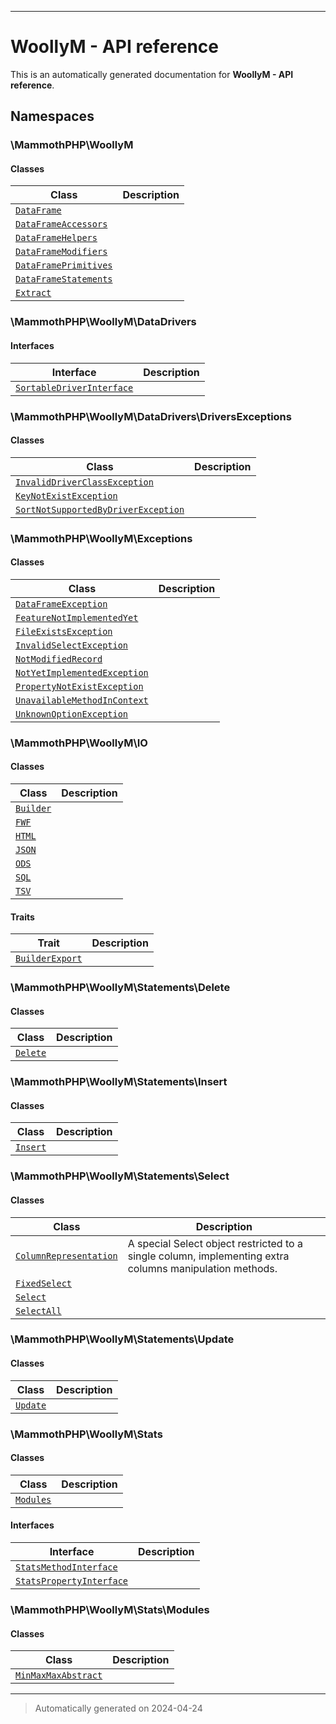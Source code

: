 
***

# WoollyM - API reference



This is an automatically generated documentation for **WoollyM - API reference**.


## Namespaces


### \MammothPHP\WoollyM

#### Classes

| Class | Description |
|-------|-------------|
| [`DataFrame`](./classes/MammothPHP/WoollyM/DataFrame.md) | |
| [`DataFrameAccessors`](./classes/MammothPHP/WoollyM/DataFrameAccessors.md) | |
| [`DataFrameHelpers`](./classes/MammothPHP/WoollyM/DataFrameHelpers.md) | |
| [`DataFrameModifiers`](./classes/MammothPHP/WoollyM/DataFrameModifiers.md) | |
| [`DataFramePrimitives`](./classes/MammothPHP/WoollyM/DataFramePrimitives.md) | |
| [`DataFrameStatements`](./classes/MammothPHP/WoollyM/DataFrameStatements.md) | |
| [`Extract`](./classes/MammothPHP/WoollyM/Extract.md) | |




### \MammothPHP\WoollyM\DataDrivers




#### Interfaces

| Interface | Description |
|-----------|-------------|
| [`SortableDriverInterface`](./classes/MammothPHP/WoollyM/DataDrivers/SortableDriverInterface.md) | |



### \MammothPHP\WoollyM\DataDrivers\DriversExceptions

#### Classes

| Class | Description |
|-------|-------------|
| [`InvalidDriverClassException`](./classes/MammothPHP/WoollyM/DataDrivers/DriversExceptions/InvalidDriverClassException.md) | |
| [`KeyNotExistException`](./classes/MammothPHP/WoollyM/DataDrivers/DriversExceptions/KeyNotExistException.md) | |
| [`SortNotSupportedByDriverException`](./classes/MammothPHP/WoollyM/DataDrivers/DriversExceptions/SortNotSupportedByDriverException.md) | |




### \MammothPHP\WoollyM\Exceptions

#### Classes

| Class | Description |
|-------|-------------|
| [`DataFrameException`](./classes/MammothPHP/WoollyM/Exceptions/DataFrameException.md) | |
| [`FeatureNotImplementedYet`](./classes/MammothPHP/WoollyM/Exceptions/FeatureNotImplementedYet.md) | |
| [`FileExistsException`](./classes/MammothPHP/WoollyM/Exceptions/FileExistsException.md) | |
| [`InvalidSelectException`](./classes/MammothPHP/WoollyM/Exceptions/InvalidSelectException.md) | |
| [`NotModifiedRecord`](./classes/MammothPHP/WoollyM/Exceptions/NotModifiedRecord.md) | |
| [`NotYetImplementedException`](./classes/MammothPHP/WoollyM/Exceptions/NotYetImplementedException.md) | |
| [`PropertyNotExistException`](./classes/MammothPHP/WoollyM/Exceptions/PropertyNotExistException.md) | |
| [`UnavailableMethodInContext`](./classes/MammothPHP/WoollyM/Exceptions/UnavailableMethodInContext.md) | |
| [`UnknownOptionException`](./classes/MammothPHP/WoollyM/Exceptions/UnknownOptionException.md) | |




### \MammothPHP\WoollyM\IO

#### Classes

| Class | Description |
|-------|-------------|
| [`Builder`](./classes/MammothPHP/WoollyM/IO/Builder.md) | |
| [`FWF`](./classes/MammothPHP/WoollyM/IO/FWF.md) | |
| [`HTML`](./classes/MammothPHP/WoollyM/IO/HTML.md) | |
| [`JSON`](./classes/MammothPHP/WoollyM/IO/JSON.md) | |
| [`ODS`](./classes/MammothPHP/WoollyM/IO/ODS.md) | |
| [`SQL`](./classes/MammothPHP/WoollyM/IO/SQL.md) | |
| [`TSV`](./classes/MammothPHP/WoollyM/IO/TSV.md) | |


#### Traits

| Trait | Description |
|-------|-------------|
| [`BuilderExport`](./classes/MammothPHP/WoollyM/IO/BuilderExport.md) | |




### \MammothPHP\WoollyM\Statements\Delete

#### Classes

| Class | Description |
|-------|-------------|
| [`Delete`](./classes/MammothPHP/WoollyM/Statements/Delete/Delete.md) | |




### \MammothPHP\WoollyM\Statements\Insert

#### Classes

| Class | Description |
|-------|-------------|
| [`Insert`](./classes/MammothPHP/WoollyM/Statements/Insert/Insert.md) | |




### \MammothPHP\WoollyM\Statements\Select

#### Classes

| Class | Description |
|-------|-------------|
| [`ColumnRepresentation`](./classes/MammothPHP/WoollyM/Statements/Select/ColumnRepresentation.md) | A special Select object restricted to a single column, implementing extra columns manipulation methods.|
| [`FixedSelect`](./classes/MammothPHP/WoollyM/Statements/Select/FixedSelect.md) | |
| [`Select`](./classes/MammothPHP/WoollyM/Statements/Select/Select.md) | |
| [`SelectAll`](./classes/MammothPHP/WoollyM/Statements/Select/SelectAll.md) | |




### \MammothPHP\WoollyM\Statements\Update

#### Classes

| Class | Description |
|-------|-------------|
| [`Update`](./classes/MammothPHP/WoollyM/Statements/Update/Update.md) | |




### \MammothPHP\WoollyM\Stats

#### Classes

| Class | Description |
|-------|-------------|
| [`Modules`](./classes/MammothPHP/WoollyM/Stats/Modules.md) | |



#### Interfaces

| Interface | Description |
|-----------|-------------|
| [`StatsMethodInterface`](./classes/MammothPHP/WoollyM/Stats/StatsMethodInterface.md) | |
| [`StatsPropertyInterface`](./classes/MammothPHP/WoollyM/Stats/StatsPropertyInterface.md) | |



### \MammothPHP\WoollyM\Stats\Modules

#### Classes

| Class | Description |
|-------|-------------|
| [`MinMaxMaxAbstract`](./classes/MammothPHP/WoollyM/Stats/Modules/MinMaxMaxAbstract.md) | |




***
> Automatically generated on 2024-04-24
